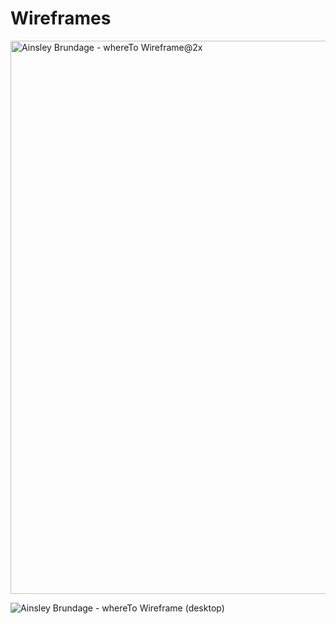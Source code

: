 # Wireframes

<img width="885" alt="Ainsley Brundage - whereTo Wireframe@2x" src="https://user-images.githubusercontent.com/86635894/163606299-6f9a54e0-8715-4d63-88f8-6a833cb41372.png">

![Ainsley Brundage - whereTo Wireframe (desktop)](https://user-images.githubusercontent.com/86635894/163606437-a9022224-96c2-4830-9ab3-197eff1fc04f.png)
